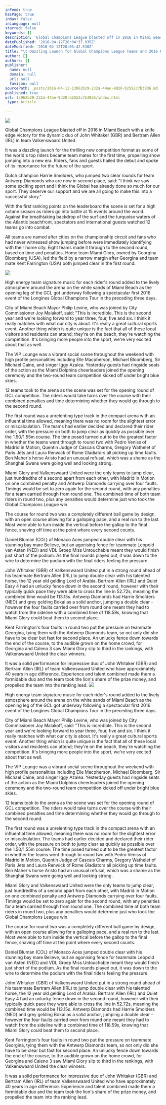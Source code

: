 ```yaml
---
inFeed: true
hasPage: true
inNav: false
inLanguage: null
starred: false
keywords: []
description: 'Global Champions League blasted off in 2016 in Miami Beach with a knife edge victory for the dynamic duo of John Whitaker (GBR) and Bertram Allen (IRL) in team Valkenswaard United.   It was a dazzling launch for the thrilling new competition format as some of the world’s top riders became team mates for the first time, propelling show jumping into a new era. Riders, fans and guests hailed the debut and spoke of its importance for the future of the sport.   Dutch champion Harrie Smolders, who jumped two clear rounds for team Antwerp Diamonds who are now in second place, said: “I think we saw some exciting sport and I think the Global has already done so much for our sport. They deserve our support and we are all going to make this into a successful story.”   With the first ranking points on the leaderboard the scene is set for a high octane season as riders go into battle at 15 events around the world. Against the breathtaking backdrop of the surf and the turquoise waters of the Atlantic beachfront, spectators and international guests watched 12 teams go into combat.   All teams are named after cities on the championship circuit and fans who had never witnessed show jumping before were immediately identifying with their home city. Eight teams made it through to the second round, based on time and penalties. Home team Miami Glory, owned by Georgina Bloomberg (USA), led the field by a narrow margin after Georgina and team mate Kent Farrington (USA) both jumped clear in the first round.   Leading US rider Kent spoke of the new GCL and its implications for the future of show jumping: “It’s a great competition. It’s one thing to conceptualize the idea and it’s another to realize the idea as we did today. That’s really exciting for our sport and for all of us to be part of.”   High energy team signature music for each rider’s round added to the lively atmosphere around the arena on the white sands of Miami Beach as the opening leg of the GCL got underway following a spectacular first 2016 event of the Longines Global Champions Tour in the preceding three days.   City of Miami Beach Mayor Philip Levine, who was joined by City Commissioner Joy Malakoff, said: “This is incredible. This is the second year and we’re looking forward to year three, four, five and six. I think it really matches with what our city is about. It’s really a great cultural sports event. Another thing which is quite unique is the fact that all of these local visitors and residents can attend; they’re on the beach, they’re watching the competition. It’s bringing more people into the sport, we’re very excited about that as well.   The VIP Lounge was a vibrant social scene throughout the weekend with high profile personalities including Elle Macpherson, Michael Bloomberg, Sir Michael Caine, and singer Iggy Azalea. Yesterday guests had ringside seats of the action as the Miami Dolphins cheerleaders joined the opening ceremony and the two-round team competition kicked off under bright blue skies.   12 teams took to the arena as the scene was set for the opening round of GCL competition. The riders would take turns over the course with their combined penalties and time determining whether they would go through to the second round.   The first round was a unrelenting type track in the compact arena with an influential time allowed, meaning there was no room for the slightest error or miscalculation. The teams had earlier decided and declared their rider order, with the pressure on both to jump clear as quickly as possible over the 1.50/1.55m course. The time posed turned out to be the greatest factor in whether the teams went through to round two with Pedro Veniss of Madrid in Motion, Quentin Judge of Cascais Charms, Gregory Wathelet of Paris Jets and Laura Renwick of Rome Gladiators all picking up time faults. Ben Maher’s horse Aristo had an unusual refusal, which was a shame as the Shanghai Swans were going well and looking strong.   Miami Glory and Valkenswaard United were the only teams to jump clear, just hundredths of a second apart from each other, with Madrid in Motion on one combined penalty and Antwerp Diamonds carrying over four faults. Timings would be set to zero again for the second round, with any penalties for a team carried through from round one. The combined time of both team riders in round two, plus any penalties would determine just who took the Global Champions League win.   The course for round two was a completely different ball game by design, with an open course allowing for a galloping pace, and a real run to the last. Most were able to turn inside the vertical before the gallop to the final fence, shaving off time at the point where every second counts.   Daniel Bluman (COL) of Monaco Aces jumped double clear with his stunning bay mare Believe, but an agonising fence for teammate Leopold van Asten (NED) and VDL Groep Miss Untouchable meant they would finish just short of the podium. As the final rounds played out, it was down to the wire to determine the podium with the final riders feeling the pressure.   John Whitaker (GBR) of Valkenswaard United put in a strong round ahead of his teammate Bertram Allen (IRL) to jump double clear with his talented horse, the 12 year old gelding Lord of Arabia. Bertram Allen (IRL) and Quiet Easy 4 had an unlucky fence down in the second round, however with their typically quick pace they were able to cross the line in 52.72s, meaning the combined time would be 113.15s. Antwerp Diamonds had Harrie Smolders (NED) and grey gelding Bokai as a solid anchor, jumping a double clear - however the four faults carried over from round one meant they had to watch from the sideline with a combined time of 118.59s, knowing that Miami Glory could beat them to second place.   Kent Farrington’s four faults in round two put the pressure on teammate Georgina, tying them with the Antwerp Diamonds team, so not only did she have to be clear but fast for second place. An unlucky fence down towards the end of the course, to the audible grown on the home crowd, for Georgina and Caleno 3 saw Miami Glory slip to third in the rankings, with Valkenswaard United the clear winners.   It was a solid performance for impressive duo of John Whitaker (GBR) and Bertram Allen (IRL) of team Valkenswaard United who have approximately 40 years in age difference. Experience and talent combined made them a formidable duo and the team took the lion’s share of the prize money, and propelled the team into the ranking lead.  '
datePublished: '2016-04-12T20:04:37.035Z'
dateModified: '2016-04-12T20:03:42.536Z'
title: "\t Dazzling Launch for Global Champions League Teams and 2016 Global Champions Tour"
author: []
authors: []
publisher:
  name: null
  domain: null
  url: null
  favicon: null
sourcePath: _posts/2016-04-12-13962b29-232a-44ae-9d20-b2552c7b3936.md
published: true
url: 13962b29-232a-44ae-9d20-b2552c7b3936/index.html
_type: Article

---
```

![](https://the-grid-user-content.s3-us-west-2.amazonaws.com/ab4a29b9-ef2d-4124-a02e-1a031c651bf7.jpg)

Global Champions League blasted off in 2016 in Miami Beach with a knife edge victory for the dynamic duo of John Whitaker (GBR) and Bertram Allen (IRL) in team Valkenswaard United.

It was a dazzling launch for the thrilling new competition format as some of the world's top riders became team mates for the first time, propelling show jumping into a new era. Riders, fans and guests hailed the debut and spoke of its importance for the future of the sport.

Dutch champion Harrie Smolders, who jumped two clear rounds for team Antwerp Diamonds who are now in second place, said: "I think we saw some exciting sport and I think the Global has already done so much for our sport. They deserve our support and we are all going to make this into a successful story."

With the first ranking points on the leaderboard the scene is set for a high octane season as riders go into battle at 15 events around the world. Against the breathtaking backdrop of the surf and the turquoise waters of the Atlantic beachfront, spectators and international guests watched 12 teams go into combat.

All teams are named after cities on the championship circuit and fans who had never witnessed show jumping before were immediately identifying with their home city. Eight teams made it through to the second round, based on time and penalties. Home team Miami Glory, owned by Georgina Bloomberg (USA), led the field by a narrow margin after Georgina and team mate Kent Farrington (USA) both jumped clear in the first round.

![](https://the-grid-user-content.s3-us-west-2.amazonaws.com/876ff4f3-1924-4cee-abc1-57f22afb233c.jpg)

High energy team signature music for each rider's round added to the lively atmosphere around the arena on the white sands of Miami Beach as the opening leg of the GCL got underway following a spectacular first 2016 event of the Longines Global Champions Tour in the preceding three days.

City of Miami Beach Mayor Philip Levine, who was joined by City Commissioner Joy Malakoff, said: "This is incredible. This is the second year and we're looking forward to year three, four, five and six. I think it really matches with what our city is about. It's really a great cultural sports event. Another thing which is quite unique is the fact that all of these local visitors and residents can attend; they're on the beach, they're watching the competition. It's bringing more people into the sport, we're very excited about that as well.

The VIP Lounge was a vibrant social scene throughout the weekend with high profile personalities including Elle Macpherson, Michael Bloomberg, Sir Michael Caine, and singer Iggy Azalea. Yesterday guests had ringside seats of the action as the Miami Dolphins cheerleaders joined the opening ceremony and the two-round team competition kicked off under bright blue skies.

12 teams took to the arena as the scene was set for the opening round of GCL competition. The riders would take turns over the course with their combined penalties and time determining whether they would go through to the second round.

The first round was a unrelenting type track in the compact arena with an influential time allowed, meaning there was no room for the slightest error or miscalculation. The teams had earlier decided and declared their rider order, with the pressure on both to jump clear as quickly as possible over the 1.50/1.55m course. The time posed turned out to be the greatest factor in whether the teams went through to round two with Pedro Veniss of Madrid in Motion, Quentin Judge of Cascais Charms, Gregory Wathelet of Paris Jets and Laura Renwick of Rome Gladiators all picking up time faults. Ben Maher's horse Aristo had an unusual refusal, which was a shame as the Shanghai Swans were going well and looking strong.

Miami Glory and Valkenswaard United were the only teams to jump clear, just hundredths of a second apart from each other, with Madrid in Motion on one combined penalty and Antwerp Diamonds carrying over four faults. Timings would be set to zero again for the second round, with any penalties for a team carried through from round one. The combined time of both team riders in round two, plus any penalties would determine just who took the Global Champions League win.

The course for round two was a completely different ball game by design, with an open course allowing for a galloping pace, and a real run to the last. Most were able to turn inside the vertical before the gallop to the final fence, shaving off time at the point where every second counts.

Daniel Bluman (COL) of Monaco Aces jumped double clear with his stunning bay mare Believe, but an agonising fence for teammate Leopold van Asten (NED) and VDL Groep Miss Untouchable meant they would finish just short of the podium. As the final rounds played out, it was down to the wire to determine the podium with the final riders feeling the pressure.

John Whitaker (GBR) of Valkenswaard United put in a strong round ahead of his teammate Bertram Allen (IRL) to jump double clear with his talented horse, the 12 year old gelding Lord of Arabia. Bertram Allen (IRL) and Quiet Easy 4 had an unlucky fence down in the second round, however with their typically quick pace they were able to cross the line in 52.72s, meaning the combined time would be 113.15s. Antwerp Diamonds had Harrie Smolders (NED) and grey gelding Bokai as a solid anchor, jumping a double clear - however the four faults carried over from round one meant they had to watch from the sideline with a combined time of 118.59s, knowing that Miami Glory could beat them to second place.

Kent Farrington's four faults in round two put the pressure on teammate Georgina, tying them with the Antwerp Diamonds team, so not only did she have to be clear but fast for second place. An unlucky fence down towards the end of the course, to the audible grown on the home crowd, for Georgina and Caleno 3 saw Miami Glory slip to third in the rankings, with Valkenswaard United the clear winners.

It was a solid performance for impressive duo of John Whitaker (GBR) and Bertram Allen (IRL) of team Valkenswaard United who have approximately 40 years in age difference. Experience and talent combined made them a formidable duo and the team took the lion's share of the prize money, and propelled the team into the ranking lead.
![](https://the-grid-user-content.s3-us-west-2.amazonaws.com/01cfdc26-e980-4241-8baa-b093bc4ad37e.jpg)

High energy team signature music for each rider's round added to the lively atmosphere around the arena on the white sands of Miami Beach as the opening leg of the GCL got underway following a spectacular first 2016 event of the Longines Global Champions Tour in the preceding three days.

City of Miami Beach Mayor Philip Levine, who was joined by City Commissioner Joy Malakoff, said: "This is incredible. This is the second year and we're looking forward to year three, four, five and six. I think it really matches with what our city is about. It's really a great cultural sports event. Another thing which is quite unique is the fact that all of these local visitors and residents can attend; they're on the beach, they're watching the competition. It's bringing more people into the sport, we're very excited about that as well.

The VIP Lounge was a vibrant social scene throughout the weekend with high profile personalities including Elle Macpherson, Michael Bloomberg, Sir Michael Caine, and singer Iggy Azalea. Yesterday guests had ringside seats of the action as the Miami Dolphins cheerleaders joined the opening ceremony and the two-round team competition kicked off under bright blue skies.

12 teams took to the arena as the scene was set for the opening round of GCL competition. The riders would take turns over the course with their combined penalties and time determining whether they would go through to the second round.

The first round was a unrelenting type track in the compact arena with an influential time allowed, meaning there was no room for the slightest error or miscalculation. The teams had earlier decided and declared their rider order, with the pressure on both to jump clear as quickly as possible over the 1.50/1.55m course. The time posed turned out to be the greatest factor in whether the teams went through to round two with Pedro Veniss of Madrid in Motion, Quentin Judge of Cascais Charms, Gregory Wathelet of Paris Jets and Laura Renwick of Rome Gladiators all picking up time faults. Ben Maher's horse Aristo had an unusual refusal, which was a shame as the Shanghai Swans were going well and looking strong.

Miami Glory and Valkenswaard United were the only teams to jump clear, just hundredths of a second apart from each other, with Madrid in Motion on one combined penalty and Antwerp Diamonds carrying over four faults. Timings would be set to zero again for the second round, with any penalties for a team carried through from round one. The combined time of both team riders in round two, plus any penalties would determine just who took the Global Champions League win.

The course for round two was a completely different ball game by design, with an open course allowing for a galloping pace, and a real run to the last. Most were able to turn inside the vertical before the gallop to the final fence, shaving off time at the point where every second counts.

Daniel Bluman (COL) of Monaco Aces jumped double clear with his stunning bay mare Believe, but an agonising fence for teammate Leopold van Asten (NED) and VDL Groep Miss Untouchable meant they would finish just short of the podium. As the final rounds played out, it was down to the wire to determine the podium with the final riders feeling the pressure.

John Whitaker (GBR) of Valkenswaard United put in a strong round ahead of his teammate Bertram Allen (IRL) to jump double clear with his talented horse, the 12 year old gelding Lord of Arabia. Bertram Allen (IRL) and Quiet Easy 4 had an unlucky fence down in the second round, however with their typically quick pace they were able to cross the line in 52.72s, meaning the combined time would be 113.15s. Antwerp Diamonds had Harrie Smolders (NED) and grey gelding Bokai as a solid anchor, jumping a double clear - however the four faults carried over from round one meant they had to watch from the sideline with a combined time of 118.59s, knowing that Miami Glory could beat them to second place.

Kent Farrington's four faults in round two put the pressure on teammate Georgina, tying them with the Antwerp Diamonds team, so not only did she have to be clear but fast for second place. An unlucky fence down towards the end of the course, to the audible grown on the home crowd, for Georgina and Caleno 3 saw Miami Glory slip to third in the rankings, with Valkenswaard United the clear winners.

It was a solid performance for impressive duo of John Whitaker (GBR) and Bertram Allen (IRL) of team Valkenswaard United who have approximately 40 years in age difference. Experience and talent combined made them a formidable duo and the team took the lion's share of the prize money, and propelled the team into the ranking lead.